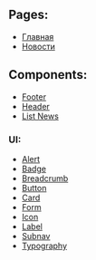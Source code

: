 ## Pages:

- [Главная][home]
- [Новости][news]

## Components:

- [Footer][footer]
- [Header][header]
- [List News][list-news]

### UI:

- [Alert][alert]
- [Badge][badge]
- [Breadcrumb][breadcrumb]
- [Button][button]
- [Card][card]
- [Form][form]
- [Icon][icon]
- [Label][label]
- [Subnav][subnav]
- [Typography][typography]

[uikit]: https://getuikit.com/
[home]: /src/page/home.html
[news]: /src/page/news.html
[header]: /src/components/header/header.html
[footer]: /src/components/footer/footer.html
[button]: /src/components/ui/button/button.html
[form]: /src/components/ui/form/form.html
[alert]: /src/components/ui/alert/alert.html
[typography]: /src/components/ui/typography/typography.html
[breadcrumb]: /src/components/ui/breadcrumb/breadcrumb.html
[label]: /src/components/ui/label/label.html
[card]: /src/components/ui/card/card.html
[badge]: /src/components/ui/badge/badge.html
[subnav]: /src/components/ui/subnav/subnav.html
[icon]: /src/components/ui/icon/icon.html
[list-news]: /src/components/list-news/list-news.html

<!-- Fabrikant UI Kit build on [UIkit][uikit]. -->
